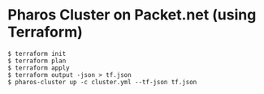 # Pharos Cluster on Packet.net (using Terraform)

```
$ terraform init
$ terraform plan
$ terraform apply
$ terraform output -json > tf.json
$ pharos-cluster up -c cluster.yml --tf-json tf.json
```
